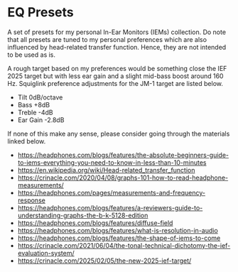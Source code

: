 # EQ Presets

A set of presets for my personal In-Ear Monitors (IEMs) collection. Do
note that all presets are tuned to my personal preferences which are
also influenced by head-related transfer function. Hence, they are not
intended to be used as is.

A rough target based on my preferences would be something close the IEF
2025 target but with less ear gain and a slight mid-bass boost around
160 Hz. Squiglink preference adjustments for the JM-1 target are listed
below.
- Tilt 0dB/octave
- Bass +8dB
- Treble -4dB
- Ear Gain -2.8dB

If none of this make any sense, please consider going through the
materials linked below.

- https://headphones.com/blogs/features/the-absolute-beginners-guide-to-iems-everything-you-need-to-know-in-less-than-10-minutes
- https://en.wikipedia.org/wiki/Head-related_transfer_function
- https://crinacle.com/2020/04/08/graphs-101-how-to-read-headphone-measurements/
- https://headphones.com/pages/measurements-and-frequency-response
- https://headphones.com/blogs/features/a-reviewers-guide-to-understanding-graphs-the-b-k-5128-edition
- https://headphones.com/blogs/features/diffuse-field
- https://headphones.com/blogs/features/what-is-resolution-in-audio
- https://headphones.com/blogs/features/the-shape-of-iems-to-come
- https://crinacle.com/2021/06/04/the-tonal-technical-dichotomy-the-ief-evaluation-system/
- https://crinacle.com/2025/02/05/the-new-2025-ief-target/
